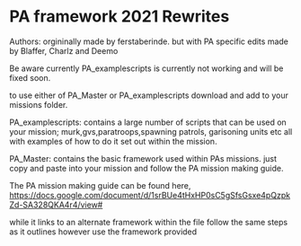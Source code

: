# PA framework 2021 Rewrites

Authors: orgininally made by ferstaberinde. but with PA specific edits made by Blaffer, Charlz and Deemo


Be aware currently PA_examplescripts is currently not working and will be fixed soon. 

to use either of PA_Master or PA_examplescripts download and add to your missions folder.

PA_examplescripts: contains a large number of scripts that can be used on your mission;
murk,gvs,paratroops,spawning patrols, garisoning units etc all with examples of how to do it set out within the mission.

PA_Master: contains the basic framework used within PAs missions. just copy and paste into your mission and follow the PA mission making guide.

The PA mission making guide can be found here,
https://docs.google.com/document/d/1srBUe4tHxHP0sC5gSfsGsxe4pQzpkZd-SA328QKA4r4/view#

while it links to an alternate framework within the file follow the same steps as it outlines however use the framework provided

